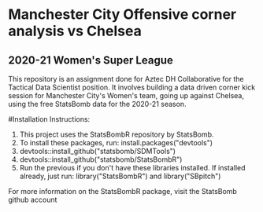 # Manchester City Offensive corner analysis vs Chelsea
## 2020-21 Women's Super League

This repository is an assignment done for Aztec DH Collaborative for the Tactical Data Scientist position. It involves building a data driven corner kick session for Manchester City's Women's team, going up against Chelsea, using the free StatsBomb data for the 2020-21 season. 

#Installation Instructions:
1. This project uses the StatsBombR repository by StatsBomb.
2. To install these packages, run: install.packages("devtools")
3. devtools::install_github("statsbomb/SDMTools")
4. devtools::install_github("statsbomb/StatsBombR")
5. Run the previous if you don't have these libraries installed. If installed already, just run: library("StatsBombR") and library("SBpitch")

For more information on the StatsBombR package, visit the StatsBomb github account
